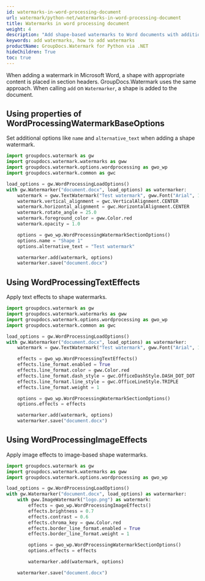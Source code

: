 ```yaml
---
id: watermarks-in-word-processing-document
url: watermark/python-net/watermarks-in-word-processing-document
title: Watermarks in word processing document
weight: 4
description: "Add shape-based watermarks to Word documents with additional options using Python via .NET."
keywords: add watermarks, how to add watermarks
productName: GroupDocs.Watermark for Python via .NET
hideChildren: True
toc: true
---
```


When adding a watermark in Microsoft Word, a shape with appropriate content is placed in section headers. GroupDocs.Watermark uses the same approach. When calling `add` on `Watermarker`, a shape is added to the document.

## Using properties of WordProcessingWatermarkBaseOptions

Set additional options like `name` and `alternative_text` when adding a shape watermark.

```python
import groupdocs.watermark as gw
import groupdocs.watermark.watermarks as gww
import groupdocs.watermark.options.wordprocessing as gwo_wp
import groupdocs.watermark.common as gwc

load_options = gw.WordProcessingLoadOptions()
with gw.Watermarker("document.docx", load_options) as watermarker:
    watermark = gww.TextWatermark("Test watermark", gww.Font("Arial", 19.0))
    watermark.vertical_alignment = gwc.VerticalAlignment.CENTER
    watermark.horizontal_alignment = gwc.HorizontalAlignment.CENTER
    watermark.rotate_angle = 25.0
    watermark.foreground_color = gww.Color.red
    watermark.opacity = 1.0

    options = gwo_wp.WordProcessingWatermarkSectionOptions()
    options.name = "Shape 1"
    options.alternative_text = "Test watermark"

    watermarker.add(watermark, options)
    watermarker.save("document.docx")
```

## Using WordProcessingTextEffects

Apply text effects to shape watermarks.

```python
import groupdocs.watermark as gw
import groupdocs.watermark.watermarks as gww
import groupdocs.watermark.options.wordprocessing as gwo_wp
import groupdocs.watermark.common as gwc

load_options = gw.WordProcessingLoadOptions()
with gw.Watermarker("document.docx", load_options) as watermarker:
    watermark = gww.TextWatermark("Test watermark", gww.Font("Arial", 19.0))

    effects = gwo_wp.WordProcessingTextEffects()
    effects.line_format.enabled = True
    effects.line_format.color = gww.Color.red
    effects.line_format.dash_style = gwc.OfficeDashStyle.DASH_DOT_DOT
    effects.line_format.line_style = gwc.OfficeLineStyle.TRIPLE
    effects.line_format.weight = 1

    options = gwo_wp.WordProcessingWatermarkSectionOptions()
    options.effects = effects

    watermarker.add(watermark, options)
    watermarker.save("document.docx")
```

## Using WordProcessingImageEffects

Apply image effects to image-based shape watermarks.

```python
import groupdocs.watermark as gw
import groupdocs.watermark.watermarks as gww
import groupdocs.watermark.options.wordprocessing as gwo_wp

load_options = gw.WordProcessingLoadOptions()
with gw.Watermarker("document.docx", load_options) as watermarker:
    with gww.ImageWatermark("logo.png") as watermark:
        effects = gwo_wp.WordProcessingImageEffects()
        effects.brightness = 0.7
        effects.contrast = 0.6
        effects.chroma_key = gww.Color.red
        effects.border_line_format.enabled = True
        effects.border_line_format.weight = 1

        options = gwo_wp.WordProcessingWatermarkSectionOptions()
        options.effects = effects

        watermarker.add(watermark, options)

    watermarker.save("document.docx")
```


